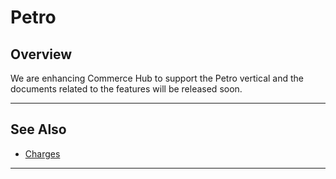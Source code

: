# Petro

## Overview

We are enhancing Commerce Hub to support the Petro vertical and the documents related to the features will be released soon.

---

## See Also
- [Charges](?path=docs/Resources/API-Documents/Payments/Charges.md)

---
